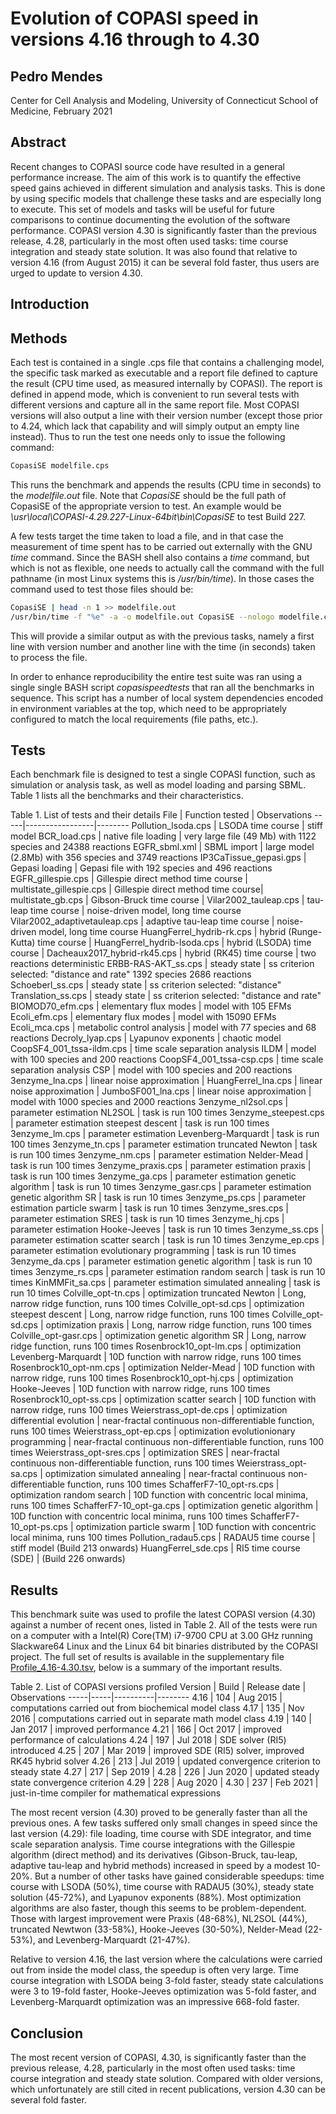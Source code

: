 # Evolution of COPASI speed in versions 4.16 through to 4.30
## Pedro Mendes
Center for Cell Analysis and Modeling, University of Connecticut School of 
Medicine, February 2021

## Abstract
Recent changes to COPASI source code have resulted in a general performance 
increase. The aim of this work is to quantify the effective speed gains 
achieved in different simulation and analysis tasks. This is done by using 
specific models that challenge these tasks and are especially long to execute. 
This set of models and tasks will be useful for future comparisons to continue 
documenting the evolution of the software performance. COPASI version 4.30 is 
significantly faster than the previous release, 4.28, particularly in the most 
often used tasks: time course integration and steady state solution. It was
also found that relative to version 4.16 (from August 2015) it can be several
fold faster, thus users are urged to update to version 4.30.

## Introduction

## Methods
Each test is contained in a single .cps file that contains a challenging model, 
the specific task marked as executable and a report file defined to capture the 
result (CPU time used, as measured internally by COPASI). The report is defined 
in append mode, which is convenient to run several tests with different versions 
and capture all in the same report file. Most COPASI versions will also output a 
line with their version number (except those prior to 4.24, which lack that 
capability and will simply output an empty line instead). Thus to run the test 
one needs only to issue the following command:
```bash
CopasiSE modelfile.cps
```
This runs the benchmark and appends the results (CPU time in seconds) to the 
*modelfile.out* file.  Note that *CopasiSE* should be the full path of CopasiSE 
of the appropriate  version to test. An example would be 
*\usr\local\COPASI-4.29.227-Linux-64bit\bin\CopasiSE* to test Build 227.

A few tests target the time taken to load a file, and in that case the 
measurement of time spent has to be carried out externally with the GNU  *time* 
command. Since the BASH shell also contains a *time* command, but which is not 
as flexible, one needs to actually call the command with the full pathname (in 
most Linux systems this is */usr/bin/time*). In those cases the command used to 
test those files should be:
```bash
CopasiSE | head -n 1 >> modelfile.out
/usr/bin/time -f "%e" -a -o modelfile.out CopasiSE --nologo modelfile.cps
```
This will provide a similar output as with the previous tasks, namely a first 
line with version number and another line with the time (in seconds) taken to 
process the file.

In order to enhance reproducibility the entire test suite was ran using a single
single BASH script *copasispeedtests* that ran all the benchmarks in sequence. 
This  script has a number of local system dependencies encoded in environment 
variables at the top, which need to be appropriately configured to match the 
local requirements (file paths, etc.). 

## Tests

Each benchmark file is designed to test a single COPASI function, such as 
simulation or analysis task, as well as model loading and parsing SBML. Table 1
lists all the benchmarks and their characteristics.

Table 1. List of tests and their details
File | Function tested | Observations
-----|-----------------|--------
Pollution_lsoda.cps | LSODA time course | stiff model
BCR_load.cps | native file loading | very large file (49 Mb) with 1122 species and 24388 reactions 
EGFR_sbml.xml | SBML import | large model (2.8Mb) with 356 species and 3749 reactions 
IP3CaTissue_gepasi.gps | Gepasi loading | Gepasi file with 192 species and 496 reactions
EGFR_gillespie.cps | Gillespie direct method time course | 
multistate_gillespie.cps | Gillespie direct method  time course| 
multistate_gb.cps | Gibson-Bruck time course | 
Vilar2002_tauleap.cps | tau-leap time course | noise-driven model, long time course
Vilar2002_adaptivetauleap.cps | adaptive tau-leap time course | noise-driven model, long time course
HuangFerrel_hydrib-rk.cps | hybrid (Runge-Kutta) time course | 
HuangFerrel_hydrib-lsoda.cps | hybrid (LSODA) time course | 
Dacheaux2017_hybrid-rk45.cps | hybrid (RK45) time course | two reactions deterministic
ERBB-RAS-AKT_ss.cps | steady state | ss criterion selected: "distance and rate" 1392 species 2686 reactions
Schoeberl_ss.cps | steady state | ss criterion selected: "distance"
Translation_ss.cps | steady state | ss criterion selected: "distance and rate"
BIOMOD70_efm.cps | elementary flux modes | model with 105 EFMs
Ecoli_efm.cps | elementary flux modes | model with 15090 EFMs
Ecoli_mca.cps | metabolic control analysis | model with 77 species and 68 reactions
Decroly_lyap.cps | Lyapunov exponents | chaotic model
CoopSF4_001_tssa-ildm.cps | time scale separation analysis ILDM | model with 100 species and 200 reactions
CoopSF4_001_tssa-csp.cps | time scale separation analysis CSP | model with 100 species and 200 reactions
3enzyme_lna.cps | linear noise approximation | 
HuangFerrel_lna.cps | linear noise approximation | 
JumboSF001_lna.cps | linear noise approximation | model with 1000 species and 2000 reactions
3enzyme_nl2sol.cps | parameter estimation NL2SOL | task is run 100 times
3enzyme_steepest.cps | parameter estimation steepest descent | task is run 100 times
3enzyme_lm.cps | parameter estimation Levenberg-Marquardt | task is run 100 times
3enzyme_tn.cps | parameter estimation truncated Newton | task is run 100 times
3enzyme_nm.cps | parameter estimation Nelder-Mead | task is run 100 times
3enzyme_praxis.cps | parameter estimation praxis | task is run 100 times
3enzyme_ga.cps | parameter estimation genetic algorithm | task is run 10 times
3enzyme_gasr.cps | parameter estimation genetic algorithm SR | task is run 10 times
3enzyme_ps.cps | parameter estimation particle swarm | task is run 10 times
3enzyme_sres.cps | parameter estimation SRES | task is run 10 times
3enzyme_hj.cps | parameter estimation Hooke-Jeeves | task is run 10 times
3enzyme_ss.cps | parameter estimation scatter search | task is run 10 times
3enzyme_ep.cps | parameter estimation evolutionary programming | task is run 10 times
3enzyme_da.cps | parameter estimation genetic algorithm | task is run 10 times
3enzyme_rs.cps | parameter estimation random search | task is run 10 times
KinMMFit_sa.cps | parameter estimation simulated annealing | task is run 10 times
Colville_opt-tn.cps | optimization truncated Newton | Long, narrow ridge function, runs 100 times
Colville_opt-sd.cps | optimization steepest descent | Long, narrow ridge function, runs 100 times
Colville_opt-sd.cps | optimization praxis | Long, narrow ridge function, runs 100 times
Colville_opt-gasr.cps | optimization genetic algorithm SR | Long, narrow ridge function, runs 100 times
Rosenbrock10_opt-lm.cps | optimization Levenberg-Marquardt | 10D function with narrow ridge, runs 100 times
Rosenbrock10_opt-nm.cps | optimization Nelder-Mead | 10D function with narrow ridge, runs 100 times
Rosenbrock10_opt-hj.cps | optimization Hooke-Jeeves | 10D function with narrow ridge, runs 100 times
Rosenbrock10_opt-ss.cps | optimization scatter search | 10D function with narrow ridge, runs 100 times
Weierstrass_opt-de.cps | optimization differential evolution | near-fractal continuous non-differentiable function, runs 100 times
Weierstrass_opt-ep.cps | optimization evolutionionary programming | near-fractal continuous non-differentiable function, runs 100 times
Weierstrass_opt-sres.cps | optimization SRES | near-fractal continuous non-differentiable function, runs 100 times
Weierstrass_opt-sa.cps | optimization simulated annealing | near-fractal continuous non-differentiable function, runs 100 times
SchafferF7-10_opt-rs.cps | optimization random search | 10D function with concentric local minima, runs 100 times
SchafferF7-10_opt-ga.cps | optimization genetic algorithm | 10D function with concentric local minima, runs 100 times
SchafferF7-10_opt-ps.cps | optimization particle swarm | 10D function with concentric local minima, runs 100 times
Pollution_radau5.cps | RADAU5 time course | stiff model (Build 213 onwards)
HuangFerrel_sde.cps | RI5 time course (SDE) | (Build 226 onwards)

## Results
This benchmark suite was used to profile the latest COPASI version (4.30) against
a number of recent ones, listed in Table 2. All of the tests were run on a computer 
with a Intel(R) Core(TM) i7-9700 CPU at 3.00 GHz running Slackware64 
Linux and the Linux 64 bit binaries distributed by the COPASI 
project. The full set of results is available in the supplementary file  
[Profile_4.16-4.30.tsv](Profile_4.16-4.30.tsv), below is a summary of the 
important results.

Table 2. List of COPASI versions profiled 
Version | Build | Release date | Observations
-----|-----|----------|--------
4.16 | 104 | Aug 2015 | computations carried out from biochemical model class
4.17 | 135 | Nov 2016 | computations carried out in separate math model class
4.19 | 140 | Jan 2017 | improved performance
4.21 | 166 | Oct 2017 | improved performance of calculations
4.24 | 197 | Jul 2018 | SDE solver (RI5) introduced 
4.25 | 207 | Mar 2019 | improved SDE (RI5) solver, improved RK45 hybrid solver
4.26 | 213 | Jul 2019 | updated convergence criterion to steady state
4.27 | 217 | Sep 2019 |
4.28 | 226 | Jun 2020 | updated steady state convergence criterion
4.29 | 228 | Aug 2020 |
4.30 | 237 | Feb 2021 | just-in-time compiler for mathematical expressions

The most recent version (4.30) proved to be generally faster than all the 
previous ones. A few tasks suffered only small changes in speed since the 
last version (4.29): file loading, time course with SDE integrator, and
time scale separation analysis. Time course integrations with the 
Gillespie algorithm (direct method) and its derivatives (Gibson-Bruck, 
tau-leap, adaptive tau-leap and hybrid methods) increased in speed by a modest 
10-20%. But a number of other tasks have gained considerable speedups:
time course with LSODA (50%), time  course with RADAU5 (30%), steady state 
solution (45-72%), and Lyapunov exponents (88%). Most optimization algorithms 
are also faster, though this seems to be problem-dependent. Those 
with largest improvement were Praxis (48-68%), NL2SOL (44%), truncated Newtwon 
(33-58%), Hooke-Jeeves (30-50%), Nelder-Mead (22-53%), and Levenberg-Marquardt 
(21-47%).

Relative to version 4.16, the last version where the calculations were 
carried out from inside the model class, the speedup is often very large. 
Time course integration with LSODA being 3-fold faster, steady state 
calculations were 3 to 19-fold faster, Hooke-Jeeves optimization was 
5-fold faster, and Levenberg-Marquardt optimization was an impressive
668-fold faster. 
  
## Conclusion

The most recent version of COPASI, 4.30, is significantly faster than the 
previous release, 4.28, particularly in the most often used tasks: time
course integration and steady state solution. Compared with older versions,
which unfortunately are still cited in recent publications, version 4.30 can
be several fold faster.
 
